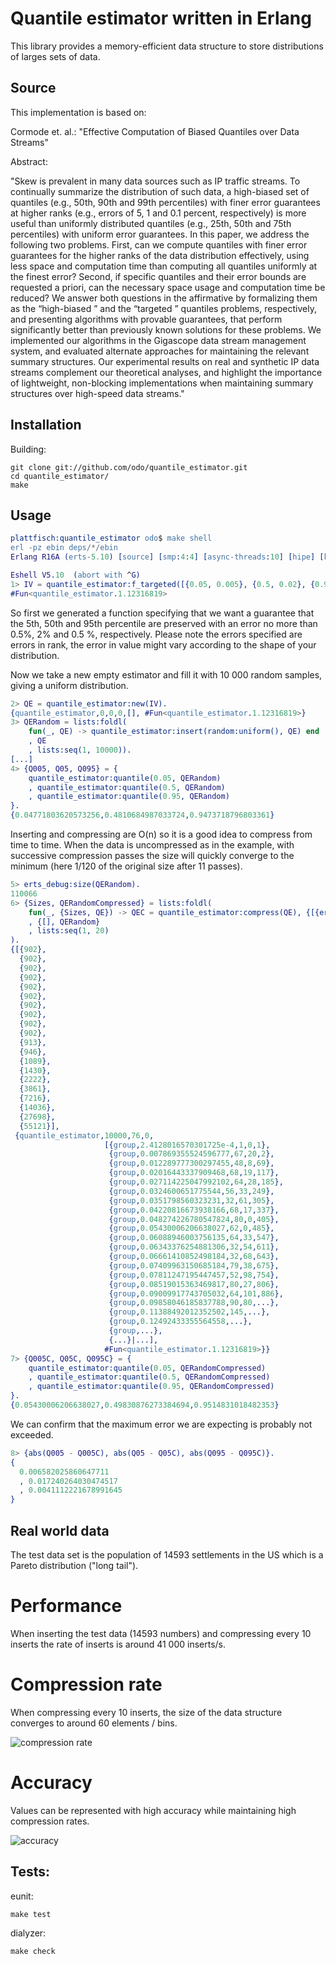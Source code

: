 # Quantile estimator written in Erlang

This library provides a memory-efficient data structure to store distributions of larges sets of data.

## Source

This implementation is based on:

Cormode et. al.:
"Effective Computation of Biased Quantiles over Data Streams"

Abstract:

"Skew is prevalent in many data sources such as IP traffic streams. To continually summarize the distribution of such data, a high-biased set of quantiles (e.g., 50th, 90th and 99th percentiles) with finer error guarantees at higher ranks (e.g., errors of 5, 1 and 0.1 percent, respectively) is more useful than uniformly distributed quantiles (e.g., 25th, 50th and 75th percentiles) with uniform error guarantees. In this paper, we address the following two problems. First, can we compute quantiles with finer error guarantees for the higher ranks of the data distribution effectively, using less space and computation time than computing all quantiles uniformly at the finest error? Second, if specific quantiles and their error bounds are requested a priori, can the necessary space usage and computation time be reduced? We answer both questions in the affirmative by formalizing them as the “high-biased ” and the “targeted ” quantiles problems, respectively, and presenting algorithms with provable guarantees, that perform significantly better than previously known solutions for these problems. We implemented our algorithms in the Gigascope data stream management system, and evaluated alternate approaches for maintaining the relevant summary structures. Our experimental results on real and synthetic IP data streams complement our theoretical analyses, and highlight the importance of lightweight, non-blocking implementations when maintaining summary structures over high-speed data streams."

## Installation

Building:
```
git clone git://github.com/odo/quantile_estimator.git
cd quantile_estimator/
make
```

## Usage

```erlang
plattfisch:quantile_estimator odo$ make shell
erl -pz ebin deps/*/ebin
Erlang R16A (erts-5.10) [source] [smp:4:4] [async-threads:10] [hipe] [kernel-poll:false]

Eshell V5.10  (abort with ^G)
1> IV = quantile_estimator:f_targeted([{0.05, 0.005}, {0.5, 0.02}, {0.95, 0.005}]).
#Fun<quantile_estimator.1.12316819>
```
So first we generated a function specifying that we want a guarantee that the 5th, 50th and 95th percentile are preserved with an error no more than 0.5%, 2% and 0.5 %, respectively. Please note the errors specified are errors in rank, the error in value might vary according to the shape of your distribution.

Now we take a new empty estimator and fill it with 10 000 random samples, giving a uniform distribution.

```erlang
2> QE = quantile_estimator:new(IV).
{quantile_estimator,0,0,0,[], #Fun<quantile_estimator.1.12316819>}
3> QERandom = lists:foldl(
    fun(_, QE) -> quantile_estimator:insert(random:uniform(), QE) end
    , QE
    , lists:seq(1, 10000)).
[...]
4> {Q005, Q05, Q095} = {
    quantile_estimator:quantile(0.05, QERandom)
    , quantile_estimator:quantile(0.5, QERandom)
    , quantile_estimator:quantile(0.95, QERandom)
}.
{0.04771803620573256,0.4810684987033724,0.9473718796803361}
```

Inserting and compressing are O(n) so it is a good idea to compress from time to time.
When the data is uncompressed as in the example, with successive compression passes the size will quickly converge to the minimum (here 1/120 of the original size after 11 passes).

```erlang
5> erts_debug:size(QERandom).
110066
6> {Sizes, QERandomCompressed} = lists:foldl(
    fun(_, {Sizes, QE}) -> QEC = quantile_estimator:compress(QE), {[{erts_debug:size(QEC)}|Sizes], QEC} end
    , {[], QERandom}
    , lists:seq(1, 20)
).
{[{902},
  {902},
  {902},
  {902},
  {902},
  {902},
  {902},
  {902},
  {902},
  {902},
  {913},
  {946},
  {1089},
  {1430},
  {2222},
  {3861},
  {7216},
  {14036},
  {27698},
  {55121}],
 {quantile_estimator,10000,76,0,
                     [{group,2.4128016570301725e-4,1,0,1},
                      {group,0.007869355524596777,67,20,2},
                      {group,0.012289777300297455,48,8,69},
                      {group,0.02016443337909468,68,19,117},
                      {group,0.027114225047992102,64,28,185},
                      {group,0.0324600651775544,56,33,249},
                      {group,0.0351798560323231,32,61,305},
                      {group,0.04220816673938166,68,17,337},
                      {group,0.048274226780547824,80,0,405},
                      {group,0.05430006206638027,62,0,485},
                      {group,0.06088946003756135,64,33,547},
                      {group,0.06343376254881306,32,54,611},
                      {group,0.06661410852498184,32,68,643},
                      {group,0.07409963150685184,79,38,675},
                      {group,0.07811247195447457,52,98,754},
                      {group,0.08519015363469817,80,27,806},
                      {group,0.09009917743705032,64,101,886},
                      {group,0.09858046185837788,90,80,...},
                      {group,0.11388492012352502,145,...},
                      {group,0.12492433355564558,...},
                      {group,...},
                      {...}|...],
                     #Fun<quantile_estimator.1.12316819>}}
7> {Q005C, Q05C, Q095C} = {
    quantile_estimator:quantile(0.05, QERandomCompressed)
    , quantile_estimator:quantile(0.5, QERandomCompressed)
    , quantile_estimator:quantile(0.95, QERandomCompressed)
}.
{0.05430006206638027,0.49830876273384694,0.9514831018482353}
```

We can confirm that the maximum error we are expecting is probably not exceeded.

```erlang
8> {abs(Q005 - Q005C), abs(Q05 - Q05C), abs(Q095 - Q095C)}.
{
  0.006582025860647711
  , 0.017240264030474517
  , 0.0041112221678991645
}
```

## Real world data

The test data set is the population of 14593 settlements in the US which is a Pareto distribution ("long tail").

# Performance

When inserting the test data (14593 numbers) and compressing every 10 inserts the rate of inserts is around 41 000 inserts/s.

# Compression rate

When compressing every 10 inserts, the size of the data structure converges to around 60 elements / bins.

![compression rate](https://raw.github.com/odo/quantile_estimator/master/doc/compression.png "compression rate")

# Accuracy

Values can be represented with high accuracy while maintaining high compression rates.

![accuracy](https://raw.github.com/odo/quantile_estimator/master/doc/accuracy.png "accuracy")

## Tests:

eunit:
```
make test
```
dialyzer:
```
make check
```

